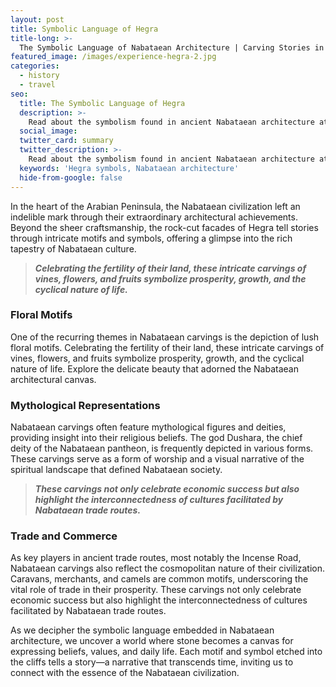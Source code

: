 ```yaml
---
layout: post
title: Symbolic Language of Hegra
title-long: >-
  The Symbolic Language of Nabataean Architecture | Carving Stories in Stone
featured_image: /images/experience-hegra-2.jpg
categories:
  - history
  - travel
seo:
  title: The Symbolic Language of Hegra
  description: >-
    Read about the symbolism found in ancient Nabataean architecture at Saudi Arabia's first UNESCO World Heritage Site, Hegra, from floral motifs to mythological figures. 
  social_image:
  twitter_card: summary
  twitter_description: >-
    Read about the symbolism found in ancient Nabataean architecture at Saudi Arabia's first UNESCO World Heritage Site, Hegra, from floral motifs to mythological figures.
  keywords: 'Hegra symbols, Nabataean architecture'
  hide-from-google: false  
---
```

In the heart of the Arabian Peninsula, the Nabataean civilization left an indelible mark through their extraordinary architectural achievements. Beyond the sheer craftsmanship, the rock-cut facades of Hegra tell stories through intricate motifs and symbols, offering a glimpse into the rich tapestry of Nabataean culture.

> ***Celebrating the fertility of their land, these intricate carvings of vines, flowers, and fruits symbolize prosperity, growth, and the cyclical nature of life.***

### **Floral Motifs**

One of the recurring themes in Nabataean carvings is the depiction of lush floral motifs. Celebrating the fertility of their land, these intricate carvings of vines, flowers, and fruits symbolize prosperity, growth, and the cyclical nature of life. Explore the delicate beauty that adorned the Nabataean architectural canvas.

### **Mythological Representations**

Nabataean carvings often feature mythological figures and deities, providing insight into their religious beliefs. The god Dushara, the chief deity of the Nabataean pantheon, is frequently depicted in various forms. These carvings serve as a form of worship and a visual narrative of the spiritual landscape that defined Nabataean society.

> ***These carvings not only celebrate economic success but also highlight the interconnectedness of cultures facilitated by Nabataean trade routes.***

### **Trade and Commerce**

As key players in ancient trade routes, most notably the Incense Road, Nabataean carvings also reflect the cosmopolitan nature of their civilization. Caravans, merchants, and camels are common motifs, underscoring the vital role of trade in their prosperity. These carvings not only celebrate economic success but also highlight the interconnectedness of cultures facilitated by Nabataean trade routes.

As we decipher the symbolic language embedded in Nabataean architecture, we uncover a world where stone becomes a canvas for expressing beliefs, values, and daily life. Each motif and symbol etched into the cliffs tells a story—a narrative that transcends time, inviting us to connect with the essence of the Nabataean civilization.